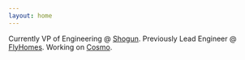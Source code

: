 ```yaml
---
layout: home
---
```


Currently VP of Engineering @ [Shogun](https://shoguninc.com).
Previously Lead Engineer @ [FlyHomes](https://flyhomes.com).
Working on [Cosmo](https://cosmolabs.io).
